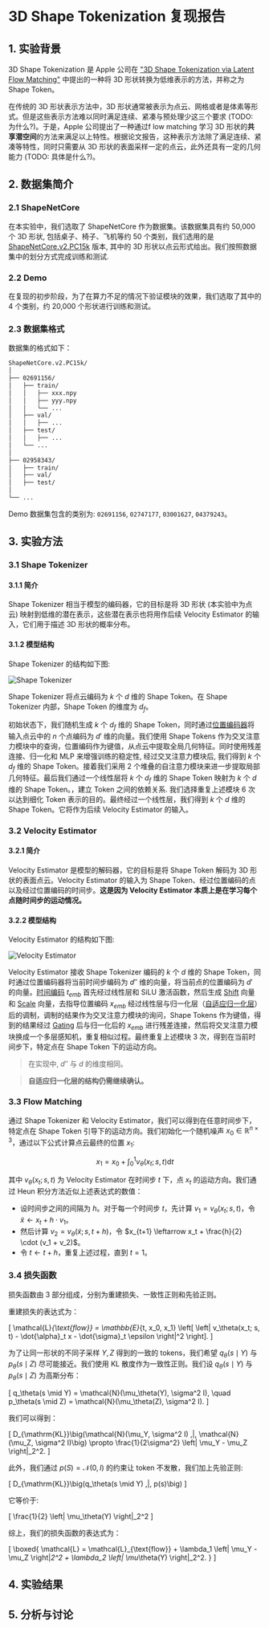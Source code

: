# 3D Shape Tokenization 复现报告

## 1. 实验背景

3D Shape Tokenization 是 Apple 公司在 ["3D Shape Tokenization via Latent Flow Matching"](https://arxiv.org/abs/2412.15618) 中提出的一种将 3D 形状转换为低维表示的方法，并称之为 Shape Token。

在传统的 3D 形状表示方法中，3D 形状通常被表示为点云、网格或者是体素等形式。但是这些表示方法难以同时满足连续、紧凑与预处理少这三个要求 (TODO: 为什么?)。于是，Apple 公司提出了一种通过f low matching 学习 3D 形状的**共享潜空间**的方法来满足以上特性。根据论文报告，这种表示方法除了满足连续、紧凑等特性，同时只需要从 3D 形状的表面采样一定的点云，此外还具有一定的几何能力 (TODO: 具体是什么?)。

## 2. 数据集简介

### 2.1 ShapeNetCore

在本实验中，我们选取了 ShapeNetCore 作为数据集。该数据集具有约 50,000 个 3D 形状, 包括桌子、椅子、飞机等约 50 个类别，我们选用的是 [ShapeNetCore.v2.PC15k](https://drive.google.com/drive/folders/1MMRp7mMvRj8-tORDaGTJvrAeCMYTWU2j) 版本, 其中的 3D 形状以点云形式给出。我们按照数据集中的划分方式完成训练和测试.

### 2.2 Demo

在复现的初步阶段，为了在算力不足的情况下验证模块的效果，我们选取了其中的 4 个类别，约 20,000 个形状进行训练和测试。

### 2.3 数据集格式

数据集的格式如下：

```txt
ShapeNetCore.v2.PC15k/
│
├── 02691156/
│   ├── train/
│   │   ├── xxx.npy
│   │   ├── yyy.npy
│   │   └── ...
│   ├── val/
│   │   ├── ...
│   ├── test/
│   │   ├── ...
│   └── ...
│
├── 02958343/
│   ├── train/
│   ├── val/
│   ├── test/
│
└── ...
```

Demo 数据集包含的类别为: `02691156`, `02747177`, `03001627`, `04379243`。


## 3. 实验方法

### 3.1 Shape Tokenizer

#### 3.1.1 简介

Shape Tokenizer 相当于模型的编码器，它的目标是将 3D 形状 (本实验中为点云) 映射到低维的潜在表示，这些潜在表示也将用作后续 Velocity Estimator 的输入，它们用于描述 3D 形状的概率分布。

#### 3.1.2 模型结构

Shape Tokenizer 的结构如下图:

![Shape Tokenizer](assets/shape_tokenizer.png)

Shape Tokenizer 将点云编码为 $k$ 个 $d$ 维的 Shape Token。在 Shape Tokenizer 内部，Shape Token 的维度为 $d_f$。

初始状态下，我们随机生成 $k$ 个 $d_f$ 维的 Shape Token，同时通过[位置编码器](bg.md/#-位置编码器)将输入点云中的 $n$ 个点编码为 $d'$ 维的向量。我们使用 Shape Tokens 作为交叉注意力模块中的查询，位置编码作为键值，从点云中提取全局几何特征。同时使用残差连接、归一化和 MLP 来增强训练的稳定性, 经过交叉注意力模块后, 我们得到 $k$ 个 $d_f$ 维的 Shape Token。接着我们采用 2 个堆叠的自注意力模块来进一步提取局部几何特征。最后我们通过一个线性层将 $k$ 个 $d_f$ 维的 Shape Token 映射为 $k$ 个 $d$ 维的 Shape Token。，建立 Token 之间的依赖关系. 我们选择重复上述模块 6 次以达到细化 Token 表示的目的。最终经过一个线性层，我们得到 $k$ 个 $d$ 维的 Shape Token。它将作为后续 Velocity Estimator 的输入。

### 3.2 Velocity Estimator

#### 3.2.1 简介

Velocity Estimator 是模型的解码器，它的目标是将 Shape Token 解码为 3D 形状的表面点云。Velocity Estimator 的输入为 Shape Token、经过位置编码的点以及经过位置编码的时间步。**这是因为 Velocity Estimator 本质上是在学习每个点随时间步的运动情况。**

#### 3.2.2 模型结构

Velocity Estimator 的结构如下图:

![Velocity Estimator](assets/velocity_estimator.png)

Velocity Estimator 接收 Shape Tokenizer 编码的 $k$ 个 $d$ 维的 Shape Token，同时通过位置编码器将当前时间步编码为 $d''$ 维的向量，将当前点的位置编码为 $d'$ 的向量。[时间编码](bg.md/#-时间编码器) $t_{emb}$ 首先经过线性层和 SiLU 激活函数，然后生成 [Shift](bg.md/#-Shift-&-Scale-&-Gating) 向量和 [Scale](bg.md/#-Shift-&-Scale-&-Gating) 向量，去指导位置编码 $x_{emb}$ 经过线性层与归一化层（[自适应归一化层](bg.md/#-自适应归一化层)）后的调制，调制的结果作为交叉注意力模块的询问，Shape Tokens 作为键值，得到的结果经过 [Gating](bg.md/#-Shift-&-Scale-&-Gating) 后与归一化后的 $x_{emb}$ 进行残差连接，然后将交叉注意力模块换成一个多层感知机，重复相似过程。最终重复上述模块 3 次，得到在当前时间步下，特定点在 Shape Token 下的运动方向。

> 在实现中, $d''$ 与 $d$ 的维度相同。

> **自适应归一化层的结构仍需继续确认。**

### 3.3 Flow Matching

通过 Shape Tokenizer 和 Velocity Estimator，我们可以得到在任意时间步下，特定点在 Shape Token 引导下的运动方向。我们初始化一个随机噪声 $x_0 \in \mathbb{R}^{n \times 3}$，通过以下公式计算点云最终的位置 $x_1$:

$$x_1 = x_0 + \int_{0}^{1}v_{\theta}(x_t;s,t) \mathrm{d} t$$

其中 $v_{\theta}(x_t;s,t)$ 为 Velocity Estimator 在时间步 $t$ 下，点 $x_t$ 的运动方向。我们通过 Heun 积分方法近似上述表达式的数值：

- 设时间步之间的间隔为 $h$。对于每一个时间步 $t$，先计算 $v_1 = v_{\theta}(x_t;s,t)$，令 $\tilde{x} \leftarrow x_t + h \cdot v_1$。
- 然后计算 $v_2 = v_{\theta}(\tilde{x};s,t+h)$，令 $x_{t+1} \leftarrow x_t + \frac{h}{2} \cdot (v_1 + v_2)$。
- 令 $t \leftarrow t + h$，重复上述过程，直到 $t = 1$。

### 3.4 损失函数

损失函数由 $3$ 部分组成，分别为重建损失、一致性正则和先验正则。

重建损失的表达式为：

\[
\mathcal{L}_{\text{flow}} = \mathbb{E}_{t, x_0, x_1} \left[ \left\| v_\theta(x_t; s, t) - \dot{\alpha}_t x - \dot{\sigma}_t \epsilon \right\|^2 \right].
\]

为了让同一形状的不同子采样 $Y, Z$ 得到的一致的 tokens，我们希望 $q_\theta(s \mid Y)$ 与 $p_\theta(s \mid Z)$ 尽可能接近。我们使用 KL 散度作为一致性正则。我们设 $q_\theta(s \mid Y)$ 与 $p_\theta(s \mid Z)$ 为高斯分布：

\[
q_\theta(s \mid Y) = \mathcal{N}(\mu_\theta(Y), \sigma^2 I), \quad 
p_\theta(s \mid Z) = \mathcal{N}(\mu_\theta(Z), \sigma^2 I).
\]  

我们可以得到：

\[
D_{\mathrm{KL}}\big(\mathcal{N}(\mu_Y, \sigma^2 I) \,\|\, \mathcal{N}(\mu_Z, \sigma^2 I)\big) 
\propto \frac{1}{2\sigma^2} \left\| \mu_Y - \mu_Z \right\|_2^2.
\]

此外，我们通过 $p(S) = \mathcal{N}(0, I)$ 的约束让 token 不发散，我们加上先验正则:

\[
D_{\mathrm{KL}}\big(q_\theta(s \mid Y) \,\|\, p(s)\big)
\]

它等价于:

\[
\frac{1}{2} \left\| \mu_\theta(Y) \right\|_2^2
\]

综上，我们的损失函数的表达式为：

\[
\boxed{ \mathcal{L} = \mathcal{L}_{\text{flow}} + \lambda_1 \left\| \mu_Y - \mu_Z \right\|_2^2 + \lambda_2 \left\| \mu_\theta(Y) \right\|_2^2. }
\]

## 4. 实验结果

## 5. 分析与讨论